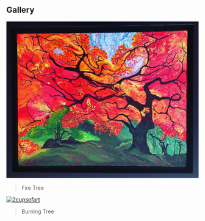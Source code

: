 
## Gallery

<a href="http://2cupsofart.com"><img src="firetree.jpg" title="FireTree" alt="2cupsofart"></a>
> Fire Tree

<a href="http://2cupsofart.com"><img src="burning tree.jpg" title="FireTree" alt="2cupsofart"></a>
> Burning Tree
